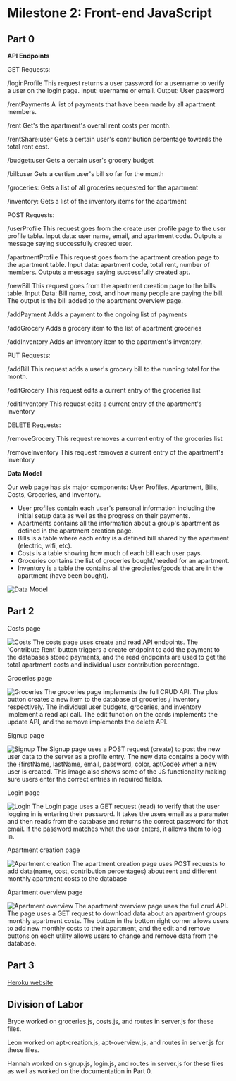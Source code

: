 # Milestone 2: Front-end JavaScript

## Part 0

**API Endpoints**

GET Requests: 

/loginProfile This request returns a user password for a username to verify a user on the login page. Input: username or email. Output: User password

/rentPayments A list of payments that have been made by all apartment members.

/rent Get's the apartment's overall rent costs per month.

/rentShare:user Gets a certain user's contribution percentage towards the total rent cost.

/budget:user Gets a certain user's grocery budget

/bill:user Gets a certian user's bill so far for the month

/groceries: Gets a list of all groceries requested for the apartment

/inventory: Gets a list of the inventory items for the apartment

POST Requests:

/userProfile This request goes from the create user profile page to the user profile table. Input data: user name, email, and apartment code. Outputs a message saying successfully created user.

/apartmentProfile This request goes from the apartment creation page to the apartment table. Input data: apartment code, total rent, number of members. Outputs a message saying successfully created apt.

/newBill This request goes from the apartment creation page to the bills table. Input Data: Bill name, cost, and how many people are paying the bill. The output is the bill added to the apartment overview page.

/addPayment Adds a payment to the ongoing list of payments

/addGrocery Adds a grocery item to the list of apartment groceries

/addInventory Adds an inventory item to the apartment's inventory.

PUT Requests:

/addBill This request adds a user's grocery bill to the running total for the month.

/editGrocery This request edits a current entry of the groceries list

/editInventory This request edits a current entry of the apartment's inventory

DELETE Requests:

/removeGrocery This request removes a current entry of the groceries list

/removeInventory This request removes a current entry of the apartment's inventory


**Data Model**

Our web page has six major components: User Profiles, Apartment, Bills, Costs, Groceries, and Inventory. 

*  User profiles contain each user's personal information including the  initial setup data as well as the progress on their payments. 
*  Apartments contains all the information about a group's apartment as defined in the apartment creation page. 
*  Bills is a table where each entry is a defined bill shared by the apartment (electric, wifi, etc). 
*  Costs is a table showing how much of each bill each user pays. 
*  Groceries contains the list of groceries bought/needed for an apartment. 
*  Inventory is a table the contains all the grocieries/goods that are in the apartment (have been bought). 

![Data Model](images/data_model.png)

## Part 2
Costs page

![Costs](images/costs.png)
The costs page uses create and read API endpoints. The 'Contribute Rent' button triggers a create endpoint to add the payment to the databases stored payments, and the read endpoints are used to get the total apartment costs and individual user contribution percentage.

Groceries page

![Groceries](images/groceries.png)
The groceries page implements the full CRUD API. The plus button creates a new item to the database of groceries / inventory respectively. The individual user budgets, groceries, and inventory implement a read api call. The edit function on the cards implements the update API, and the remove implements the delete API.

Signup page

![Signup](images/signup.png)
The Signup page uses a POST request (create) to post the new user data to the server as a profile entry. The new data contains a body with the {firstName, lastName, email, password, color, aptCode} when a new user is created. This image also shows some of the JS functionality making sure users enter the correct entries in required fields.

Login page

![Login](images/login.png)
The Login page uses a GET request (read) to verify that the user logging in is entering their password. It takes the users email as a paramater and then reads from the database and returns the correct password for that email. If the password matches what the user enters, it allows them to log in.

Apartment creation page

![Apartment creation](images/apartment-creation-2.0.png)
The apartment creation page uses POST requests to add data(name, cost, contribution percentages) about rent and different monthly apartment costs to the database

Apartment overview page

![Apartment overview](images/apartment-overview-2.0.png)
The apartment overview page uses the full crud API. The page uses a GET request to download data about an apartment groups monthly apartment costs. The button in the bottom right corner allows users to add new monthly costs to their apartment, and the edit and remove buttons on each utility allows users to change and remove data from the database.


## Part 3

[Heroku website](https://cs326-gamma.herokuapp.com/)

## Division of Labor

Bryce worked on groceries.js, costs.js, and routes in server.js for these files.

Leon worked on apt-creation.js, apt-overview.js, and routes in server.js for these files.

Hannah worked on signup.js, login.js, and routes in server.js for these files as well as worked on the documentation in Part 0.
